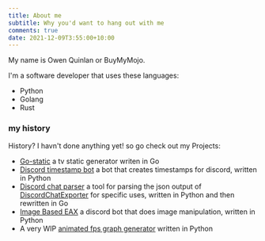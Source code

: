 ```yaml
---
title: About me
subtitle: Why you'd want to hang out with me
comments: true
date: 2021-12-09T3:55:00+10:00
---
```



My name is Owen Quinlan or BuyMyMojo.


I'm a software developer that uses these languages:


   - Python
   - Golang
   - Rust


### my history


History? I havn't done anything yet! so go check out my Projects:


   - [Go-static](https://gitlab.com/BuyMyMojo/go-static) a tv static generator writen in Go
   - [Discord timestamp bot](https://gitlab.com/BuyMyMojo/discord-timestamp-bot) a bot that creates timestamps for discord, written in Python
   - [Discord chat parser](https://gitlab.com/BuyMyMojo/discord-chat-parser) a tool for parsing the json output of [DiscordChatExporter](https://github.com/Tyrrrz/DiscordChatExporter) for specific uses, written in Python and then rewritten in Go
   - [Image Based EAX](https://gitlab.com/BuyMyMojo/Image-Based-EAX) a discord bot that does image manipulation, written in Python
   - A very WIP [animated fps graph generator](https://gitlab.com/BuyMyMojo/Video-FPS-overlay) written in Python
